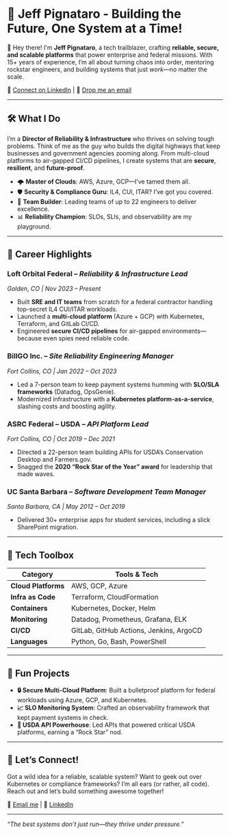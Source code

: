# 🚀 Jeff Pignataro - Building the Future, One System at a Time!

👋 Hey there! I'm **Jeff Pignataro**, a tech trailblazer, crafting **reliable, secure, and scalable platforms** that power enterprise and federal missions. With 15+ years of experience, I’m all about turning chaos into order, mentoring rockstar engineers, and building systems that just *work*—no matter the scale.  

🔗 [Connect on LinkedIn](https://www.linkedin.com/in/jeffpignataro) | 📧 [Drop me an email](mailto:jeffp2662@gmail.com)

---

## 🛠️ What I Do

I’m a **Director of Reliability & Infrastructure** who thrives on solving tough problems. Think of me as the guy who builds the digital highways that keep businesses and government agencies zooming along. From multi-cloud platforms to air-gapped CI/CD pipelines, I create systems that are **secure**, **resilient**, and **future-proof**.  

- 🌩️ **Master of Clouds**: AWS, Azure, GCP—I’ve tamed them all.  
- 🛡️ **Security & Compliance Guru**: IL4, CUI, ITAR? I’ve got you covered.  
- 🚀 **Team Builder**: Leading teams of up to 22 engineers to deliver excellence.  
- 📊 **Reliability Champion**: SLOs, SLIs, and observability are my playground.  

---

## 🎯 Career Highlights

### **Loft Orbital Federal** – *Reliability & Infrastructure Lead*  
*Golden, CO | Nov 2023 – Present*  
- Built **SRE and IT teams** from scratch for a federal contractor handling top-secret IL4 CUI/ITAR workloads.  
- Launched a **multi-cloud platform** (Azure + GCP) with Kubernetes, Terraform, and GitLab CI/CD.  
- Engineered **secure CI/CD pipelines** for air-gapped environments—because even spies need reliable code.  

### **BillGO Inc.** – *Site Reliability Engineering Manager*  
*Fort Collins, CO | Jan 2022 – Oct 2023*  
- Led a 7-person team to keep payment systems humming with **SLO/SLA frameworks** (Datadog, OpsGenie).  
- Modernized infrastructure with a **Kubernetes platform-as-a-service**, slashing costs and boosting agility.  

### **ASRC Federal – USDA** – *API Platform Lead*  
*Fort Collins, CO | Oct 2019 – Dec 2021*  
- Directed a 22-person team building APIs for USDA’s Conservation Desktop and Farmers.gov.  
- Snagged the **2020 “Rock Star of the Year” award** for leadership that made waves.  

### **UC Santa Barbara** – *Software Development Team Manager*  
*Santa Barbara, CA | May 2012 – Oct 2019*  
- Delivered 30+ enterprise apps for student services, including a slick SharePoint migration.  

---

## 🧰 Tech Toolbox

| **Category**             | **Tools & Tech**                              |
|--------------------------|-----------------------------------------------|
| **Cloud Platforms**      | AWS, GCP, Azure                              |
| **Infra as Code**        | Terraform, CloudFormation                    |
| **Containers**           | Kubernetes, Docker, Helm                     |
| **Monitoring**           | Datadog, Prometheus, Grafana, ELK            |
| **CI/CD**                | GitLab, GitHub Actions, Jenkins, ArgoCD      |
| **Languages**            | Python, Go, Bash, PowerShell                 |

---

## 🌟 Fun Projects

- **🔒 Secure Multi-Cloud Platform**: Built a bulletproof platform for federal workloads using Azure, GCP, and Kubernetes.  
- **📈 SLO Monitoring System**: Crafted an observability framework that kept payment systems in check.  
- **🌾 USDA API Powerhouse**: Led APIs that powered critical USDA platforms, earning a “Rock Star” nod.  

---

## 🤝 Let’s Connect!

Got a wild idea for a reliable, scalable system? Want to geek out over Kubernetes or compliance frameworks? I’m all ears (or rather, all code). Reach out and let’s build something awesome together!  

📧 [Email me](mailto:jeffp2662@gmail.com) | 🔗 [LinkedIn](https://www.linkedin.com/in/jeffpignataro)

---

*“The best systems don’t just run—they *thrive* under pressure.”*  
